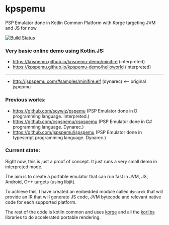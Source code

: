 # kpspemu
PSP Emulator done in Kotlin Common Platform with Korge targeting JVM and JS for now

[![Build Status](https://travis-ci.org/kpspemu/kpspemu.svg?branch=master)](https://travis-ci.org/kpspemu/kpspemu)

### Very basic online demo using Kotlin.JS:
* https://kpspemu.github.io/kpspemu-demo/minifire (interpreted)
* https://kpspemu.github.io/kpspemu-demo/helloworld (interpreted)

---

* http://jspspemu.com/#samples/minifire.elf (dynarec) <-- original jspepmu

### Previous works:
* https://github.com/soywiz/pspemu (PSP Emulator done in D programming language. Interpreted.)
* https://github.com/cspspemu/cspspemu (PSP Emulator done in C# programming language. Dynarec.)
* https://github.com/jspspemu/jspspemu (PSP Emulator done in typescript programming language. Dynarec.)


### Current state:

Right now, this is just a proof of concept. It just runs a very small demo in interpreted mode.

The aim is to create a portable emulator that can run fast in JVM, JS, Android, C++ targets (using libjit).

To achieve this, I have created an embedded module called `dynarek` that will provide an IR that
will generate JS code, JVM bytecode and relevant native code for each supported platform.

The rest of the code is kotlin common and uses [korge](https://github.com/korlibs/korge) and all
the [korlibs](https://github.com/korlibs/korlibs) libraries to do accelerated portable rendering.  

